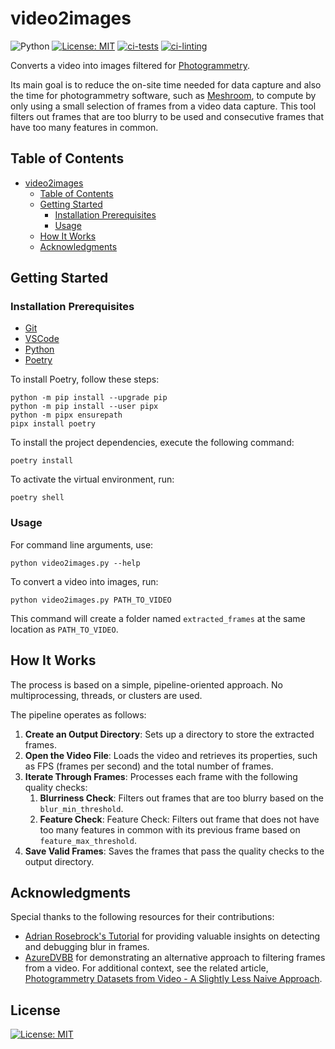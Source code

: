 # video2images

![Python](https://img.shields.io/badge/python-3.12+-blue)
[![License: MIT](https://img.shields.io/badge/License-MIT-yellow.svg)](https://opensource.org/licenses/MIT)
[![ci-tests](https://github.com/RobertHue/video2images/actions/workflows/ci-tests.yml/badge.svg)](https://github.com/RobertHue/video2images/actions/workflows/ci-tests.yml)
[![ci-linting](https://github.com/RobertHue/video2images/actions/workflows/ci-linting.yml/badge.svg)](https://github.com/RobertHue/video2images/actions/workflows/ci-linting.yml)

Converts a video into images filtered for [Photogrammetry](https://en.wikipedia.org/wiki/Photogrammetry).

Its main goal is to reduce the on-site time needed for data capture and also the time for photogrammetry software, such as [Meshroom](https://github.com/alicevision/Meshroom), to compute by only using a small selection of frames from a video data capture. This tool filters out frames that are too blurry to be used and consecutive frames that have too many features in common.

## Table of Contents

- [video2images](#video2images)
  - [Table of Contents](#table-of-contents)
  - [Getting Started](#getting-started)
    - [Installation Prerequisites](#installation-prerequisites)
    - [Usage](#usage)
  - [How It Works](#how-it-works)
  - [Acknowledgments](#acknowledgments)

## Getting Started

### Installation Prerequisites

- [Git](https://git-scm.com/downloads)
- [VSCode](https://code.visualstudio.com/)
- [Python](https://www.python.org/)
- [Poetry](https://python-poetry.org/)

To install Poetry, follow these steps:

   ```console
   python -m pip install --upgrade pip
   python -m pip install --user pipx
   python -m pipx ensurepath
   pipx install poetry
   ```

To install the project dependencies, execute the following command:

   ```console
   poetry install
   ```

To activate the virtual environment, run:

   ```console
   poetry shell
   ```

### Usage

For command line arguments, use:

  ```console
  python video2images.py --help
  ```

To convert a video into images, run:

  ```console
  python video2images.py PATH_TO_VIDEO
  ```

This command will create a folder named `extracted_frames` at the same location as `PATH_TO_VIDEO`.

## How It Works

The process is based on a simple, pipeline-oriented approach. No multiprocessing, threads, or clusters are used.

The pipeline operates as follows:

1. **Create an Output Directory**: Sets up a directory to store the extracted frames.
2. **Open the Video File**: Loads the video and retrieves its properties, such as FPS (frames per second) and the total number of frames.
3. **Iterate Through Frames**: Processes each frame with the following quality checks:
   1. **Blurriness Check**: Filters out frames that are too blurry based on the `blur_min_threshold`.
   2. **Feature Check**: Feature Check: Filters out frame that does not have too many features in common with its previous frame based on `feature_max_threshold`.
4. **Save Valid Frames**: Saves the frames that pass the quality checks to the output directory.

## Acknowledgments

Special thanks to the following resources for their contributions:

- [Adrian Rosebrock's Tutorial](https://pyimagesearch.com/2015/09/07/blur-detection-with-opencv/) for providing valuable insights on detecting and debugging blur in frames.
- [AzureDVBB](https://gist.github.com/AzureDVBB/) for demonstrating an alternative approach to filtering frames from a video. For additional context, see the related article, [Photogrammetry Datasets from Video - A Slightly Less Naive Approach](https://gist.github.com/AzureDVBB/49f5240faedc421e7c3939567eaddb59).

## License

[![License: MIT](https://img.shields.io/badge/License-MIT-yellow.svg)](https://opensource.org/licenses/MIT)
